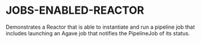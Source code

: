 # JOBS-ENABLED-REACTOR

Demonstrates a Reactor that is able to instantiate and run a pipeline job that
includes launching an Agave job that notifies the PipelineJob of its status.

